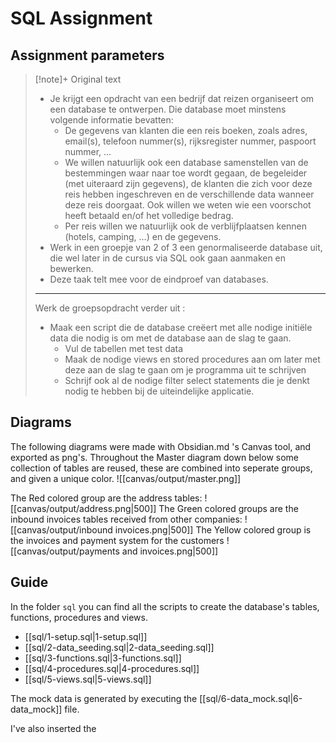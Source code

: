 # SQL Assignment

## Assignment parameters
> [!note]+ Original text
> - Je krijgt een opdracht van een bedrijf dat reizen organiseert om een database te ontwerpen. Die database moet minstens volgende informatie bevatten:
> 	- De gegevens van klanten die een reis boeken, zoals adres, email(s), telefoon nummer(s), rijksregister nummer, paspoort nummer, …
> 	- We willen natuurlijk ook een database samenstellen van de bestemmingen waar naar toe wordt gegaan, de begeleider (met uiteraard zijn gegevens), de klanten die zich voor deze reis hebben ingeschreven en de verschillende data wanneer deze reis doorgaat. Ook willen we weten wie een voorschot heeft betaald en/of het volledige bedrag.
> 	- Per reis willen we natuurlijk ook de verblijfplaatsen kennen (hotels, camping, …) en de gegevens.
> - Werk in een groepje van 2 of 3 een genormaliseerde database uit, die wel later in de cursus via SQL ook gaan aanmaken en bewerken.
> - Deze taak telt mee voor de eindproef van databases.
> ---
> Werk de groepsopdracht verder uit :
> - Maak een script die de database creëert met alle nodige initiële data die nodig is om met de database aan de slag te gaan.
> 	- Vul de tabellen met  test data
> 	- Maak de nodige views en stored procedures aan om later met deze aan de slag te gaan om je programma uit te schrijven
> 	- Schrijf ook al de nodige filter select statements die je denkt nodig te hebben bij de uiteindelijke applicatie.

## Diagrams
The following diagrams were made with Obsidian.md 's Canvas tool, and exported as png's.
Throughout the Master diagram down below some collection of tables are reused, these are combined into seperate groups, and given a unique color.
![[canvas/output/master.png]]

The Red colored group are the address tables:
![[canvas/output/address.png|500]]
The Green colored groups are the inbound invoices tables received from other companies:
![[canvas/output/inbound invoices.png|500]]
The Yellow colored group is the invoices and payment system for the customers
![[canvas/output/payments and invoices.png|500]]
## Guide
In the folder `sql` you can find all the  scripts to create the database's tables, functions, procedures and views.
- [[sql/1-setup.sql|1-setup.sql]]
- [[sql/2-data_seeding.sql|2-data_seeding.sql]]
- [[sql/3-functions.sql|3-functions.sql]]
- [[sql/4-procedures.sql|4-procedures.sql]]
- [[sql/5-views.sql|5-views.sql]]

The mock data is generated by executing the [[sql/6-data_mock.sql|6-data_mock]] file.

I've also inserted the 